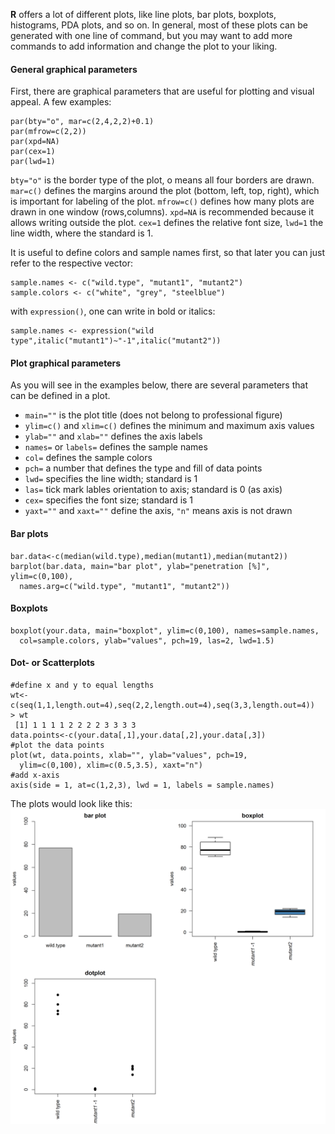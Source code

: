 **R** offers a lot of different plots, like line plots, bar plots, boxplots, histograms, PDA plots, and so on. In general, most of these plots can be generated with one line of command, but you may want to add more commands to add information and change the plot to your liking. 

#### General graphical parameters
First, there are graphical parameters that are useful for plotting and visual appeal. A few examples:
```
par(bty="o", mar=c(2,4,2,2)+0.1)
par(mfrow=c(2,2))
par(xpd=NA)
par(cex=1)
par(lwd=1)
```
`bty="o"` is the border type of the plot, o means all four borders are drawn. `mar=c()` defines the margins around the plot (bottom, left, top, right), which is important for labeling of the plot. `mfrow=c()` defines how many plots are drawn in one window (rows,columns). `xpd=NA` is recommended because it allows writing outside the plot. `cex=1` defines the relative font size, `lwd=1` the line width, where the standard is 1.

It is useful to define colors and sample names first, so that later you can just refer to the respective vector:
```
sample.names <- c("wild.type", "mutant1", "mutant2")
sample.colors <- c("white", "grey", "steelblue")
```

with `expression()`, one can write in bold or italics:
```
sample.names <- expression("wild type",italic("mutant1")~"-1",italic("mutant2"))
```

#### Plot graphical parameters
As you will see in the examples below, there are several parameters that can be defined in a plot. 
- `main=""` is the plot title (does not belong to professional figure)
- `ylim=c()` and `xlim=c()` defines the minimum and maximum axis values
- `ylab=""` and `xlab=""` defines the axis labels
- `names=` or `labels=` defines the sample names
- `col=` defines the sample colors
- `pch=` a number that defines the type and fill of data points
- `lwd=` specifies the line width; standard is 1
- `las=` tick mark lables orientation to axis; standard is 0 (as axis)
- `cex=` specifies the font size; standard is 1
- `yaxt=""` and `xaxt=""` define the axis, `"n"` means axis is not drawn

#### Bar plots
```
bar.data<-c(median(wild.type),median(mutant1),median(mutant2))
barplot(bar.data, main="bar plot", ylab="penetration [%]", ylim=c(0,100), 
  names.arg=c("wild.type", "mutant1", "mutant2"))
```

#### Boxplots
```
boxplot(your.data, main="boxplot", ylim=c(0,100), names=sample.names, 
  col=sample.colors, ylab="values", pch=19, las=2, lwd=1.5)
```

#### Dot- or Scatterplots
```
#define x and y to equal lengths
wt<-c(seq(1,1,length.out=4),seq(2,2,length.out=4),seq(3,3,length.out=4))
> wt
 [1] 1 1 1 1 2 2 2 2 3 3 3 3
data.points<-c(your.data[,1],your.data[,2],your.data[,3])
#plot the data points
plot(wt, data.points, xlab="", ylab="values", pch=19,
  ylim=c(0,100), xlim=c(0.5,3.5), xaxt="n")
#add x-axis
axis(side = 1, at=c(1,2,3), lwd = 1, labels = sample.names)
``` 


The plots would look like this:
![sample.plots](https://github.com/stefankusch/basics.R/blob/master/plotsb.png)
